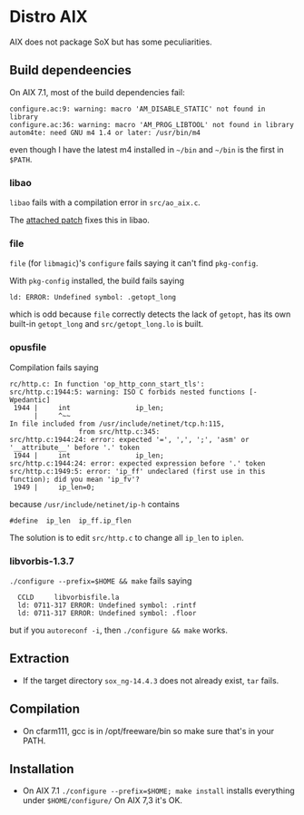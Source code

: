 # Distro AIX

AIX does not package SoX but has some peculiarities.

## Build dependeencies

On AIX 7.1, most of the build dependencies fail:
```
configure.ac:9: warning: macro 'AM_DISABLE_STATIC' not found in library
configure.ac:36: warning: macro 'AM_PROG_LIBTOOL' not found in library
autom4te: need GNU m4 1.4 or later: /usr/bin/m4
```
even though I have the latest m4 installed in `~/bin` and `~/bin`
is the first in `$PATH`.

### libao

`libao` fails with a compilation error in `src/ao_aix.c`.

The [attached patch](patches/libao-fix-on-AIX.patch) fixes this in libao.

### file

`file` (for `libmagic`)'s `configure` fails saying it can't find `pkg-config`.

With `pkg-config` installed, the build fails saying
```
ld: ERROR: Undefined symbol: .getopt_long
```
which is odd because `file` correctly detects the lack of `getopt`,
has its own built-in `getopt_long` and `src/getopt_long.lo` is built.

### opusfile

Compilation fails saying
```
rc/http.c: In function 'op_http_conn_start_tls':
src/http.c:1944:5: warning: ISO C forbids nested functions [-Wpedantic]
 1944 |     int                ip_len;
      |     ^~~
In file included from /usr/include/netinet/tcp.h:115,
                 from src/http.c:345:
src/http.c:1944:24: error: expected '=', ',', ';', 'asm' or '__attribute__' before '.' token
 1944 |     int                ip_len;
src/http.c:1944:24: error: expected expression before '.' token
src/http.c:1949:5: error: 'ip_ff' undeclared (first use in this function); did you mean 'ip_fv'?
 1949 |     ip_len=0;
```
because `/usr/include/netinet/ip-h` contains
```
#define  ip_len  ip_ff.ip_flen
```
The solution is to edit `src/http.c` to change all `ip_len` to `iplen`.

### libvorbis-1.3.7

`./configure --prefix=$HOME && make` fails saying
```
  CCLD     libvorbisfile.la
  ld: 0711-317 ERROR: Undefined symbol: .rintf
  ld: 0711-317 ERROR: Undefined symbol: .floor
```
but if you `autoreconf -i`, then `./configure && make` works.

## Extraction

* If the target directory `sox_ng-14.4.3` does not already exist, `tar` fails.

## Compilation

* On cfarm111, gcc is in /opt/freeware/bin so make sure that's in your PATH.

## Installation

* On AIX 7.1 `./configure --prefix=$HOME; make install` installs everything
  under `$HOME/configure/` On AIX 7,3 it's OK.
